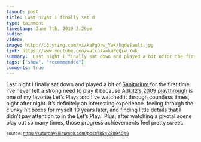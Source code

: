 ```yaml
---
layout: post
title: Last night I finally sat d
type: tainment
timestamp: June 7th, 2019 2:29pm
audio: 
video: 
image: http://i3.ytimg.com/vi/kaPgQrw_Ywk/hqdefault.jpg
link: https://www.youtube.com/watch?v=kaPgQrw_Ywk
summary:  Last night I finally sat down and played a bit offor the first time. I’ve never felt a strong need to play it becauseis one of my favori...
tags: ["show", "recommended"]
comments: true
---
```

    
Last night I finally sat down and played a bit of <a href="https://www.gog.com/game/sanitarium" target="_blank">Sanitarium </a>for the first time.  I’ve never felt a strong need to play it because <a href="https://www.youtube.com/playlist?list=PLE50D27DF4F83907F" target="_blank">Adkit2′s 2009 playthrough</a> is one of my favorite Let’s Plays and I've watched it through countless times, night after night.
It’s definitely an interesting experience 
feeling through the clunky hit boxes for myself 10 years later, and finding little details that I didn’t pay attention to in the Let’s Play.  Plus, after watching a pivotal scene play out so many times, those progress achievements feel pretty sweet.
 
  
<small>source: https://saturdayxiii.tumblr.com/post/185435894049</small>